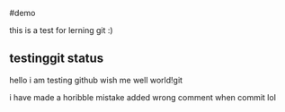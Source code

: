 #demo


this is a test for lerning git :)


## testinggit status
hello i am testing github wish me well world!git


i have made a horibble mistake added wrong comment when commit lol 